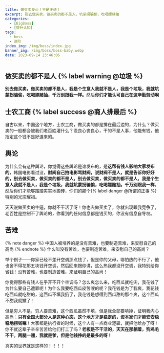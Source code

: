 ```yaml
---
title: 做买卖良心！不是正道！
excerpt: 别去做买卖，做买卖的都不是人，坑蒙拐骗偷，吃喝嫖赌抽
categories:
  - [BigBoss]
  - [提升认知]
tags:
  - boss
  - 进阶
index_img: /img/boss/index.jpg
banner_img: /img/boss/boss-baby.webp
date: 2023-09-14 23:46:06
---
```


## 做买卖的都不是人 {% label warning @垃圾 %}

<b class=success-text>别去做买卖，做买卖的都不是人，我是个生意人我就不是人，我是个垃圾，我就坑蒙拐骗偷，吃喝嫖赌抽，千万别跟我一样。</b>然后<b class=danger-text>你们才能认可自己在这辛勤劳动啊</b>

## 士农工商 {% label success @商人排最后 %}

自古以来，中国这个地方，士农工商，做买卖的都是排在最后边的，为什么？做买卖的一般都会被我们老百姓灌什么？没良心丧良心，干的不是人事，他能有钱，他指定这个钱不是好道来的。

## 舆论

为什么会有这种舆论，你觉得这些舆论是谁发布的，是<b class=success-text>这帮有钱人影响大家发布的</b>，韩国电影看过没，<b class=info-text>财阀自己拍电影骂财阀，说财阀不是人，就是告诉你好好的，别去做买卖，做买卖的都不是人，别去做买卖，做买卖的都不是人，我是个生意人我就不是人，我是个垃圾，我就坑蒙拐骗偷，吃喝嫖赌抽，千万别跟我一样</b>，然后你们才能够踏踏实实地搬砖，你们的那个{% label danger @所谓的正事 %}特别的光宗耀祖。

天天说做买卖的牛逼，你就不干活了呀！你也去做买卖了，你就出现跟我竞争了，老百姓是控制不了舆论的，你看到的任何信息都是钱买的，你没有信息自导权。

## 苦难
{% note danger %}
中国人被培养的是没有苦难，也要制造苦难，来安慰自己的高尚
{% endnote %}
什么叫没有苦难，也要制造苦难，来安慰自己的高尚？

举个例子——你家已经不差开空调那点钱了，但是你的父母，哪怕热的不行了，他也舍不得花那五块钱开空调，然后回来跟你讲，这么热我都没开空调，我特别给你省钱！没有苦难，也要制造苦难，来证明自己的高尚！

你觉得那些有钱人在乎开不开个空调吗？怎么爽怎么来，吃西瓜就吃尖，我花钱了为什么要自己遭罪呢！为什么我要吃西瓜皮苦嗖的呢？我花钱是为了我爽，我花钱吃西瓜就吃甜的，这西瓜不填我扔了，我花钱是想得到西瓜甜的那个爽，这个西瓜不甜我就撇了！

但是穷人不是，穷人要苦难，这个西瓜虽然不填，但是我全部要啃掉，证明我内心高尚；<b class=danger-text>只有全国大部分人是这种心态，这个地方才是稳定的，资本家们才能安安稳稳地捞钱嘛</b>！大家都是执行者的时候，这个人有一点商业逻辑，就把他给办了呀！你不就这辈子辛辛苦苦给他们打工了吗？<b class=success-text>老板是不干活的，天天在那躺着，狗鸡毛不干，两腿一翘，我就是爹，但是他钱挣的是最多的呀！</b>


真实的世界就是这样的！！！！
